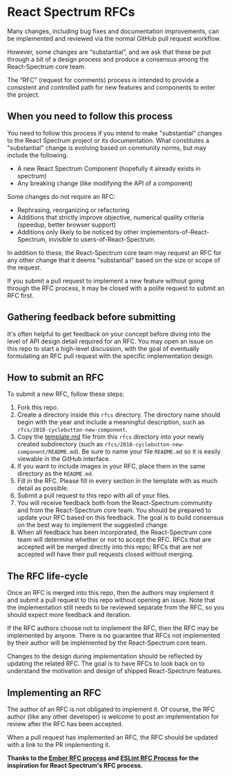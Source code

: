 # React Spectrum RFCs

Many changes, including bug fixes and documentation improvements, can be implemented and reviewed via the normal GitHub pull request workflow.

However, some changes are “substantial”, and we ask that these be put through a bit of a design process and produce a consensus among the React-Spectrum core team.

The “RFC” (request for comments) process is intended to provide a consistent and controlled path for new features and components to enter the project.

## When you need to follow this process

You need to follow this process if you intend to make "substantial" changes to the React Spectrum project or its documentation. What constitutes a "substantial" change is evolving based on community norms, but may include the following.

* A new React Spectrum Component (hopefully it already exists in spectrum)
* Any breaking change (like modifying the API of a component)

Some changes do not require an RFC:

* Rephrasing, reorganizing or refactoring
* Additions that strictly improve objective, numerical quality criteria (speedup, better browser support)
* Additions only likely to be noticed by other implementors-of-React-Spectrum, invisible to users-of-React-Spectrum.

In addition to these, the React-Spectrum core team may request an RFC for any other change that it deems "substantial" based on the size or scope of the request.

If you submit a pull request to implement a new feature without going through the RFC process, it may be closed with a polite request to submit an RFC first.

## Gathering feedback before submitting

It's often helpful to get feedback on your concept before diving into the level of API design detail required for an RFC. You may open an issue on this repo to start a high-level discussion, with the goal of eventually formulating an RFC pull request with the specific implementation design.

## How to submit an RFC

To submit a new RFC, follow these steps:

1. Fork this repo.
2. Create a directory inside this `rfcs` directory. The directory name should begin with the year and include a meaningful description, such as `rfcs/2018-cyclebutton-new-component`.
3. Copy the [template.md](template.md) file from this `rfcs` directory into your newly created subdirectory (such as `rfcs/2018-cyclebutton-new-component/README.md`). Be sure to name your file `README.md` so it is easily viewable in the GitHub interface.
4. If you want to include images in your RFC, place them in the same directory as the `README.md`.
5. Fill in the RFC. Please fill in every section in the template with as much detail as possible.
6. Submit a pull request to this repo with all of your files.
7. You will receive feedback both from the React-Spectrum community and from the React-Spectrum core team. You should be prepared to update your RFC based on this feedback. The goal is to build consensus on the best way to implement the suggested change.
8. When all feedback has been incorporated, the React-Spectrum core team will determine whether or not to accept the RFC.
RFCs that are accepted will be merged directly into this repo; RFCs that are not accepted will have their pull requests closed without merging.

## The RFC life-cycle

Once an RFC is merged into this repo, then the authors may implement it and submit a pull request to this repo without opening an issue. Note that the implementation still needs to be reviewed separate from the RFC, so you should expect more feedback and iteration.

If the RFC authors choose not to implement the RFC, then the RFC may be implemented by anyone. There is no guarantee that RFCs not implemented by their author will be implemented by the React-Spectrum core team.

Changes to the design during implementation should be reflected by updating the related RFC. The goal is to have RFCs to look back on to understand the motivation and design of shipped React-Spectrum features.

## Implementing an RFC

The author of an RFC is not obligated to implement it. Of course, the RFC author (like any other developer) is welcome to post an implementation for review after the RFC has been accepted.

When a pull request has implemented an RFC, the RFC should be updated with a link to the PR implementing it.

**Thanks to the [Ember RFC process](https://github.com/emberjs/rfcs) and [ESLint RFC Process](https://github.com/eslint/rfcs/) for the inspiration for React Spectrum's RFC process.**